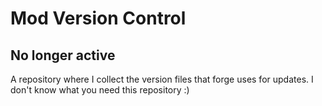 # Mod Version Control

## No longer active

A repository where I collect the version files that forge uses for updates.
I don't know what you need this repository :)

